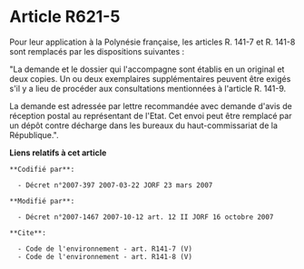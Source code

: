 # Article R621-5

Pour leur application à la Polynésie française, les articles R. 141-7 et R. 141-8 sont remplacés par les dispositions
suivantes :

"La demande et le dossier qui l'accompagne sont établis en un original et deux copies. Un ou deux exemplaires supplémentaires
peuvent être exigés s'il y a lieu de procéder aux consultations mentionnées à l'article R. 141-9.

La demande est adressée par lettre recommandée avec demande d'avis de réception postal au représentant de l'Etat. Cet envoi
peut être remplacé par un dépôt contre décharge dans les bureaux du haut-commissariat de la République.".

**Liens relatifs à cet article**

	**Codifié par**:

	  - Décret n°2007-397 2007-03-22 JORF 23 mars 2007

	**Modifié par**:

	  - Décret n°2007-1467 2007-10-12 art. 12 II JORF 16 octobre 2007

	**Cite**:

	  - Code de l'environnement - art. R141-7 (V)
	  - Code de l'environnement - art. R141-8 (V)
